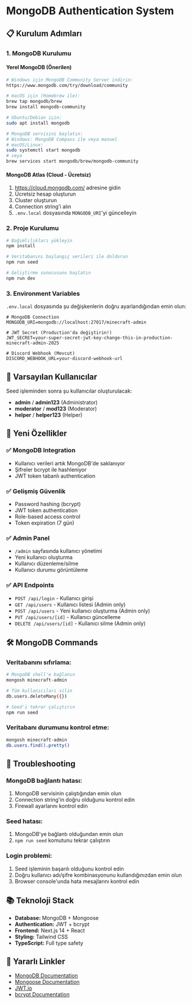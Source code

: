 # MongoDB Authentication System

## 📋 Kurulum Adımları

### 1. MongoDB Kurulumu

#### Yerel MongoDB (Önerilen)
```bash
# Windows için MongoDB Community Server indirin:
https://www.mongodb.com/try/download/community

# macOS için (Homebrew ile):
brew tap mongodb/brew
brew install mongodb-community

# Ubuntu/Debian için:
sudo apt install mongodb

# MongoDB servisini başlatın:
# Windows: MongoDB Compass ile veya manuel
# macOS/Linux:
sudo systemctl start mongodb
# veya
brew services start mongodb/brew/mongodb-community
```

#### MongoDB Atlas (Cloud - Ücretsiz)
1. https://cloud.mongodb.com/ adresine gidin
2. Ücretsiz hesap oluşturun
3. Cluster oluşturun
4. Connection string'i alın
5. `.env.local` dosyasında `MONGODB_URI`'yi güncelleyin

### 2. Proje Kurulumu

```bash
# Bağımlılıkları yükleyin
npm install

# Veritabanını başlangıç verileri ile doldurun
npm run seed

# Geliştirme sunucusunu başlatın
npm run dev
```

### 3. Environment Variables

`.env.local` dosyasında şu değişkenlerin doğru ayarlandığından emin olun:

```env
# MongoDB Connection
MONGODB_URI=mongodb://localhost:27017/minecraft-admin

# JWT Secret (Production'da değiştirin!)
JWT_SECRET=your-super-secret-jwt-key-change-this-in-production-minecraft-admin-2025

# Discord Webhook (Mevcut)
DISCORD_WEBHOOK_URL=your-discord-webhook-url
```

## 🔐 Varsayılan Kullanıcılar

Seed işleminden sonra şu kullanıcılar oluşturulacak:

- **admin** / **admin123** (Administrator)
- **moderator** / **mod123** (Moderator)  
- **helper** / **helper123** (Helper)

## 🚀 Yeni Özellikler

### ✅ MongoDB Integration
- Kullanıcı verileri artık MongoDB'de saklanıyor
- Şifreler bcrypt ile hashleniyor
- JWT token tabanlı authentication

### ✅ Gelişmiş Güvenlik
- Password hashing (bcrypt)
- JWT token authentication
- Role-based access control
- Token expiration (7 gün)

### ✅ Admin Panel
- `/admin` sayfasında kullanıcı yönetimi
- Yeni kullanıcı oluşturma
- Kullanıcı düzenleme/silme
- Kullanıcı durumu görüntüleme

### ✅ API Endpoints
- `POST /api/login` - Kullanıcı girişi
- `GET /api/users` - Kullanıcı listesi (Admin only)
- `POST /api/users` - Yeni kullanıcı oluşturma (Admin only)
- `PUT /api/users/[id]` - Kullanıcı güncelleme
- `DELETE /api/users/[id]` - Kullanıcı silme (Admin only)

## 🛠️ MongoDB Commands

### Veritabanını sıfırlama:
```bash
# MongoDB shell'e bağlanın
mongosh minecraft-admin

# Tüm kullanıcıları silin
db.users.deleteMany({})

# Seed'i tekrar çalıştırın
npm run seed
```

### Veritabanı durumunu kontrol etme:
```bash
mongosh minecraft-admin
db.users.find().pretty()
```

## 🔧 Troubleshooting

### MongoDB bağlantı hatası:
1. MongoDB servisinin çalıştığından emin olun
2. Connection string'in doğru olduğunu kontrol edin
3. Firewall ayarlarını kontrol edin

### Seed hatası:
1. MongoDB'ye bağlantı olduğundan emin olun
2. `npm run seed` komutunu tekrar çalıştırın

### Login problemi:
1. Seed işleminin başarılı olduğunu kontrol edin
2. Doğru kullanıcı adı/şifre kombinasyonunu kullandığınızdan emin olun
3. Browser console'unda hata mesajlarını kontrol edin

## 📚 Teknoloji Stack

- **Database:** MongoDB + Mongoose
- **Authentication:** JWT + bcrypt
- **Frontend:** Next.js 14 + React
- **Styling:** Tailwind CSS
- **TypeScript:** Full type safety

## 🔗 Yararlı Linkler

- [MongoDB Documentation](https://docs.mongodb.com/)
- [Mongoose Documentation](https://mongoosejs.com/)
- [JWT.io](https://jwt.io/)
- [bcrypt Documentation](https://github.com/kelektiv/node.bcrypt.js)
